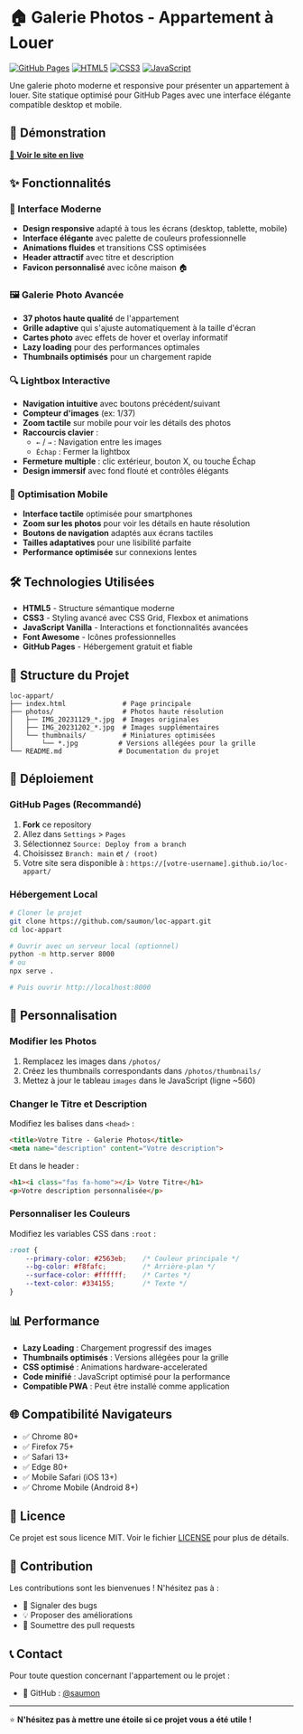 # 🏠 Galerie Photos - Appartement à Louer

[![GitHub Pages](https://img.shields.io/badge/GitHub%20Pages-Live-brightgreen)](https://saumon.github.io/loc-appart/)
[![HTML5](https://img.shields.io/badge/HTML5-E34F26?logo=html5&logoColor=white)](https://developer.mozilla.org/en-US/docs/Web/HTML)
[![CSS3](https://img.shields.io/badge/CSS3-1572B6?logo=css3&logoColor=white)](https://developer.mozilla.org/en-US/docs/Web/CSS)
[![JavaScript](https://img.shields.io/badge/JavaScript-F7DF1E?logo=javascript&logoColor=black)](https://developer.mozilla.org/en-US/docs/Web/JavaScript)

Une galerie photo moderne et responsive pour présenter un appartement à louer. Site statique optimisé pour GitHub Pages avec une interface élégante compatible desktop et mobile.

## 🌟 Démonstration

**[🚀 Voir le site en live](https://saumon.github.io/loc-appart/)**

## ✨ Fonctionnalités

### 🎨 Interface Moderne

- **Design responsive** adapté à tous les écrans (desktop, tablette, mobile)
- **Interface élégante** avec palette de couleurs professionnelle
- **Animations fluides** et transitions CSS optimisées
- **Header attractif** avec titre et description
- **Favicon personnalisé** avec icône maison 🏠

### 🖼️ Galerie Photo Avancée

- **37 photos haute qualité** de l'appartement
- **Grille adaptive** qui s'ajuste automatiquement à la taille d'écran
- **Cartes photo** avec effets de hover et overlay informatif
- **Lazy loading** pour des performances optimales
- **Thumbnails optimisés** pour un chargement rapide

### 🔍 Lightbox Interactive

- **Navigation intuitive** avec boutons précédent/suivant
- **Compteur d'images** (ex: 1/37)
- **Zoom tactile** sur mobile pour voir les détails des photos
- **Raccourcis clavier** :
  - `←` / `→` : Navigation entre les images
  - `Échap` : Fermer la lightbox
- **Fermeture multiple** : clic extérieur, bouton X, ou touche Échap
- **Design immersif** avec fond flouté et contrôles élégants

### 📱 Optimisation Mobile

- **Interface tactile** optimisée pour smartphones
- **Zoom sur les photos** pour voir les détails en haute résolution
- **Boutons de navigation** adaptés aux écrans tactiles
- **Tailles adaptatives** pour une lisibilité parfaite
- **Performance optimisée** sur connexions lentes

## 🛠️ Technologies Utilisées

- **HTML5** - Structure sémantique moderne
- **CSS3** - Styling avancé avec CSS Grid, Flexbox et animations
- **JavaScript Vanilla** - Interactions et fonctionnalités avancées
- **Font Awesome** - Icônes professionnelles
- **GitHub Pages** - Hébergement gratuit et fiable

## 📁 Structure du Projet

```text
loc-appart/
├── index.html              # Page principale
├── photos/                 # Photos haute résolution
│   ├── IMG_20231129_*.jpg  # Images originales
│   ├── IMG_20231202_*.jpg  # Images supplémentaires
│   └── thumbnails/         # Miniatures optimisées
│       └── *.jpg          # Versions allégées pour la grille
└── README.md              # Documentation du projet
```

## 🚀 Déploiement

### GitHub Pages (Recommandé)

1. **Fork** ce repository
2. Allez dans `Settings` > `Pages`
3. Sélectionnez `Source: Deploy from a branch`
4. Choisissez `Branch: main` et `/ (root)`
5. Votre site sera disponible à : `https://[votre-username].github.io/loc-appart/`

### Hébergement Local

```bash
# Cloner le projet
git clone https://github.com/saumon/loc-appart.git
cd loc-appart

# Ouvrir avec un serveur local (optionnel)
python -m http.server 8000
# ou
npx serve .

# Puis ouvrir http://localhost:8000
```

## 🎯 Personnalisation

### Modifier les Photos

1. Remplacez les images dans `/photos/`
2. Créez les thumbnails correspondants dans `/photos/thumbnails/`
3. Mettez à jour le tableau `images` dans le JavaScript (ligne ~560)

### Changer le Titre et Description

Modifiez les balises dans `<head>` :

```html
<title>Votre Titre - Galerie Photos</title>
<meta name="description" content="Votre description">
```

Et dans le header :

```html
<h1><i class="fas fa-home"></i> Votre Titre</h1>
<p>Votre description personnalisée</p>
```

### Personnaliser les Couleurs

Modifiez les variables CSS dans `:root` :

```css
:root {
    --primary-color: #2563eb;    /* Couleur principale */
    --bg-color: #f8fafc;         /* Arrière-plan */
    --surface-color: #ffffff;    /* Cartes */
    --text-color: #334155;       /* Texte */
}
```

## 📊 Performance

- **Lazy Loading** : Chargement progressif des images
- **Thumbnails optimisés** : Versions allégées pour la grille
- **CSS optimisé** : Animations hardware-accelerated
- **Code minifié** : JavaScript optimisé pour la performance
- **Compatible PWA** : Peut être installé comme application

## 🌐 Compatibilité Navigateurs

- ✅ Chrome 80+
- ✅ Firefox 75+
- ✅ Safari 13+
- ✅ Edge 80+
- ✅ Mobile Safari (iOS 13+)
- ✅ Chrome Mobile (Android 8+)

## 📄 Licence

Ce projet est sous licence MIT. Voir le fichier [LICENSE](LICENSE) pour plus de détails.

## 🤝 Contribution

Les contributions sont les bienvenues ! N'hésitez pas à :

- 🐛 Signaler des bugs
- 💡 Proposer des améliorations
- 🔧 Soumettre des pull requests

## 📞 Contact

Pour toute question concernant l'appartement ou le projet :

- 🐙 GitHub : [@saumon](https://github.com/saumon)

---

⭐ **N'hésitez pas à mettre une étoile si ce projet vous a été utile !**
